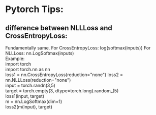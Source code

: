 # Pytorch Tips:
## difference between NLLLoss and CrossEntropyLoss:
Fundamentally same. 
For CrossEntropyLoss: log(softmax(inputs)) 
For NLLLoss:  nn.LogSoftmax(inputs)  
Example:                  
import torch           
import torch.nn as nn  
loss1 = nn.CrossEntropyLoss(reduction="none") 
loss2 = nn.NLLLoss(reduction="none")       
input = torch.randn(3,5)             
target = torch.empty(3, dtype=torch.long).random_(5)   
loss1(input, target)         
m = nn.LogSoftmax(dim=1)     
loss2(m(input), target)                     
